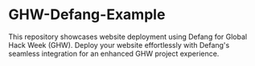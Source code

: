 # GHW-Defang-Example
This repository showcases website deployment using Defang for Global Hack Week (GHW). Deploy your website effortlessly with Defang's seamless integration for an enhanced GHW project experience.
